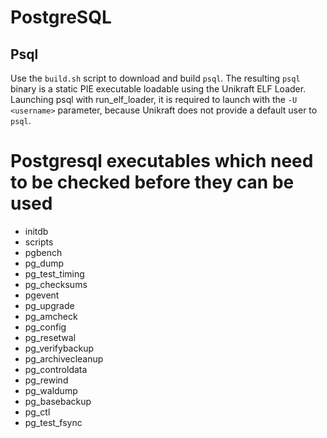 
# PostgreSQL
## Psql

Use the `build.sh` script to download and build `psql`.
The resulting `psql` binary is a static PIE executable loadable using the Unikraft ELF Loader. 
Launching psql with run_elf_loader, it is required to launch with the `-U <username>` parameter, because Unikraft does not provide a default user to `psql`.

# Postgresql executables which need to be checked before they can be used


- initdb
- scripts
- pgbench
- pg_dump
- pg_test_timing
- pg_checksums
- pgevent
- pg_upgrade
- pg_amcheck
- pg_config
- pg_resetwal
- pg_verifybackup
- pg_archivecleanup
- pg_controldata
- pg_rewind
- pg_waldump
- pg_basebackup
- pg_ctl
- pg_test_fsync


